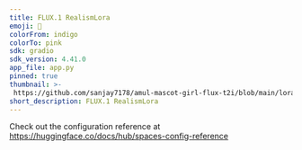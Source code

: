 ```yaml
---
title: FLUX.1 RealismLora
emoji: 🎀
colorFrom: indigo
colorTo: pink
sdk: gradio
sdk_version: 4.41.0
app_file: app.py
pinned: true
thumbnail: >-
 https://github.com/sanjay7178/amul-mascot-girl-flux-t2i/blob/main/lora-gradio-demo/1724420520600__000000500_1.jpg?raw=true
short_description: FLUX.1 RealismLora
---
```


Check out the configuration reference at https://huggingface.co/docs/hub/spaces-config-reference

